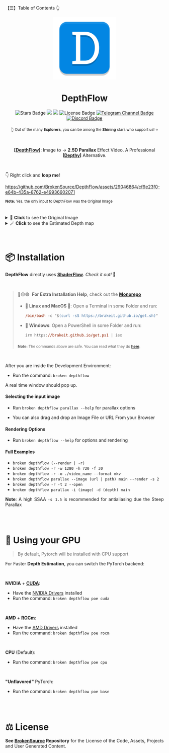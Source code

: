 【☰】Table of Contents 👆

<div align="justify">

<div align="center">
  <img src="./DepthFlow/Resources/Images/DepthFlow.png" width="200">

  <h1>DepthFlow</h1>

  <img src="https://img.shields.io/github/stars/BrokenSource/DepthFlow?style=flat" alt="Stars Badge"/>
  <img src="https://img.shields.io/endpoint?url=https%3A%2F%2Fhits.dwyl.com%2FBrokenSource%2FDepthFlow.json%3Fshow%3Dunique&label=Visitors&color=blue"/>
  <img src="https://img.shields.io/endpoint?url=https%3A%2F%2Fhits.dwyl.com%2FBrokenSource%2FDepthFlow.json&label=Page%20Views&color=blue"/>
  <img src="https://img.shields.io/github/license/BrokenSource/DepthFlow?color=blue" alt="License Badge"/>
  <a href="https://t.me/brokensource">
    <img src="https://img.shields.io/badge/Telegram-Channel-blue?logo=telegram" alt="Telegram Channel Badge"/>
  </a>
  <a href="https://discord.gg/KjqvcYwRHm">
    <img src="https://img.shields.io/discord/1184696441298485370?label=Discord&color=blue" alt="Discord Badge"/>
  </a>

  <sub> 👆 Out of the many **Explorers**, you can be among the **Shining** stars who support us! ⭐️ </sub>

  <br>

  **[**[**DepthFlow**](https://github.com/BrokenSource/DepthFlow)**]**: Image to → **2.5D Parallax** Effect Video. A Professional **[**[**Depthy**](https://depthy.stamina.pl)**]** Alternative.
</div>

<br>

👇 Right click and **loop me**!

https://github.com/BrokenSource/DepthFlow/assets/29046864/cf9e23f0-e64b-435a-8762-e49936602071

<sup><b>Note:</b> Yes, the only input to DepthFlow was the Original Image</sup>

<br>

<details>
<summary>🎩 <b>Click</b> to see the Original Image </summary>
  <br>
  <a href="https://wallhaven.cc/w/pkz5r9">
    <img src="https://github.com/BrokenSource/DepthFlow/assets/29046864/1975fdc9-9517-4700-88dd-ed8175ab813f" alt="Original Image">
  </a>
  <br>
  <b>Source:</b> <a href="https://wallhaven.cc/w/pkz5r9">Wallhaven</a>. All images remain property of their original owners. ⚖️
  <br>
  <br>
</details>

<details>
<summary>🪄 <b>Click</b> to see the Estimated Depth map </summary>
  <br>
  <img src="https://github.com/BrokenSource/DepthFlow/assets/29046864/bace7072-5437-4ffd-96f2-91b9be3a4fed" alt="Depth Map">
  <br>
  The Depth Map was estimated with <a href="https://github.com/LiheYoung/Depth-Anything"><b>DepthAnything</b></a> 🚀
  <br>
  <br>
</details>

<br>
<br>

# 📦 Installation

**DepthFlow** directly uses [**ShaderFlow**](https://github.com/BrokenSource/ShaderFlow). _Check it out!_ 🚀

<br>

> 🔴🟡🟢&nbsp; **For Extra Installation Help**, check out the [**Monorepo**](https://github.com/BrokenSource/BrokenSource#-running-from-the-source-code)
>
> - **🐧 Linux and MacOS 🍎**: Open a Terminal in some Folder and run:
>   ```ps
>   /bin/bash -c "$(curl -sS https://brakeit.github.io/get.sh)"
>   ```
>
> - **💠 Windows**: Open a PowerShell in some Folder and run:
>   ```ps
>   irm https://brakeit.github.io/get.ps1 | iex
>   ```
>
> <sub><b>Note:</b> The commands above are safe. You can read what they do <b><a href="https://github.com/Brakeit/brakeit.github.io">here</a></b>.</sub>

<br>

After you are inside the Development Environment:

- Run the command: `broken depthflow`

A real time window should pop up.

#### Selecting the input image
- Run `broken depthflow parallax --help` for parallax options

- You can also drag and drop an Image File or URL From your Browser

#### Rendering Options
- Run `broken depthflow --help` for options and rendering

#### Full Examples
- `broken depthflow (--render | -r)`
- `broken depthflow -r -w 1280 -h 720 -f 30`
- `broken depthflow -r -o ./video_name --format mkv`
- `broken depthflow parallax --image (url | path) main --render -s 2`
- `broken depthflow -r -t 2 --open`
- `broken depthflow parallax -i (image) -d (depth) main`

<b>Note</b>: A high SSAA `-s 1.5` is recommended for antialiasing due the Steep Parallax


<br>
<br>

# 🚀 Using your GPU

> By default, Pytorch will be installed with CPU support

For Faster **Depth Estimation**, you can switch the PyTorch backend:

<br>

**NVIDIA** + [**CUDA**](https://en.wikipedia.org/wiki/CUDA):
- Have the [NVIDIA Drivers](https://www.nvidia.com/download/index.aspx) installed
- Run the command: `broken depthflow poe cuda`

<br>

**AMD** + [**ROCm**](https://en.wikipedia.org/wiki/ROCm):
- Have the [AMD Drivers](https://www.amd.com/en/support) installed
- Run the command: `broken depthflow poe rocm`

<br>

**CPU** (Default):
- Run the command: `broken depthflow poe cpu`

<br>

**"Unflavored"** PyTorch:
- Run the command: `broken depthflow poe base`

<br>
<br>

# ⚖️ License

**See [BrokenSource](https://github.com/BrokenSource/BrokenSource) Repository** for the License of the Code, Assets, Projects and User Generated Content.

</div>